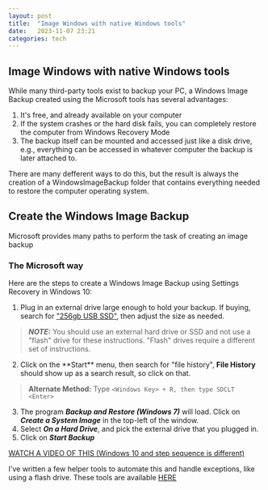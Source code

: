 ```yaml
---
layout: post
title:  "Image Windows with native Windows tools"
date:   2023-11-07 23:21
categories: tech
---
```

## Image Windows with native Windows tools

While many third-party tools exist to backup your PC, a Windows Image Backup created using the Microsoft tools has several advantages:

1. It's free, and already available on your computer
2. If the system crashes or the hard disk fails, you can completely restore the computer from Windows Recovery Mode
3. The backup itself can be mounted and accessed just like a disk drive, e.g., everything can be accessed in whatever computer the backup is later attached to.

There are many defferent ways to do this, but the result is always the creation of a WindowsImageBackup folder that contains everything needed to restore the computer operating system.

## Create the Windows Image Backup

Microsoft provides many paths to perform the task of creating an image backup

### The Microsoft way

Here are the steps to create a Windows Image Backup using Settings
Recovery in Windows 10:

1. Plug in an external drive large enough to hold your backup.  If buying, search for ["256gb USB SSD"](https://www.amazon.com/s?k=256gb+usb+ssd&crid=2MDAQRDJ1YFE9&sprefix=256gb+usb+ssd%2Caps%2C274&ref=nb_sb_noss_1), then adjust the size as needed.  

>**_NOTE:_** You should use an external hard drive or SSD and not use a "flash" drive for these instructions.  "Flash" drives require a different set of instructions.
2. Click on the \*\*Start\*\* menu, then search for "file history", **File History** should show up as a search result, so click on that.
>**Alternate Method:** Type `<Windows Key> + R, then type SDCLT <Enter>`
3. The program _**Backup and Restore (Windows 7)**_ will load.  Click on _**Create a System Image**_ in the top-left of the window.
4. Select _**On a Hard Drive**_, and pick the external drive that you plugged in.
5. Click on _**Start Backup**_


[WATCH A VIDEO OF THIS (Windows 10 and step sequence is different)](https://youtu.be/ap2Nd3ZtJi0?si=Yt3RXhW--SvZ_LU0)

I've written a few helper tools to automate this and handle exceptions, like using a flash drive.  These tools are available [HERE](https://pspowell.github.io/tech/2023/11/08/Windows-Tech-Helper-files.html)

